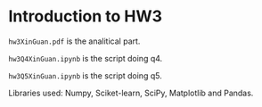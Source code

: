 # Introduction to HW3

`hw3XinGuan.pdf` is the analitical part.

`hw3Q4XinGuan.ipynb` is the script doing q4.

`hw3Q5XinGuan.ipynb` is the script doing q5.

Libraries used: Numpy, Sciket-learn, SciPy, Matplotlib and Pandas.
